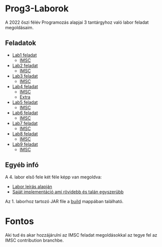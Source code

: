 
# Prog3-Laborok

A 2022 őszi félév Programozás alapjai 3 tantárgyhoz való labor feladat megoldásaim.

## Feladatok

- [Lab1 feladat](https://github.com/afkfish/Prog3-Laborok/blob/main/Lab1/java_1_bev_feladatok.pdf)
	- [IMSC](https://github.com/afkfish/Prog3-Laborok/blob/main/Lab1/java_1_imsc.pdf)  
- [Lab2 feladat](https://github.com/afkfish/Prog3-Laborok/blob/main/Lab2/java_2_orokles_tasks_0.pdf)
	- [IMSC](https://github.com/afkfish/Prog3-Laborok/blob/main/java_2_imsc.pdf)  
- [Lab3 feladat](https://github.com/afkfish/Prog3-Laborok/blob/main/Lab3/java_3_io_tasks_2.pdf)
	- [IMSC](https://github.com/afkfish/Prog3-Laborok/blob/main/Lab3/java_3_imsc.pdf)  
- [Lab4 feladat](https://github.com/afkfish/Prog3-Laborok/blob/main/Lab4/java_4_util_tasks_1.pdf)
	- [IMSC](https://github.com/afkfish/Prog3-Laborok/blob/main/Lab4/java_4_imsc_0.pdf)
	- [Extra](https://github.com/afkfish/Prog3-Laborok/blob/main/Lab4/java_4_util_extra.pdf)  
- [Lab5 feladat](https://github.com/afkfish/Prog3-Laborok/blob/main/Lab5/java_5_szalak_tasks.pdf)
	- [IMSC](https://github.com/afkfish/Prog3-Laborok/blob/main/Lab5/java_5_imsc.pdf)  
- [Lab6 feladat](https://github.com/afkfish/Prog3-Laborok/blob/main/Lab6/java_b_lambda_tasks.pdf)
	- [IMSC](https://github.com/afkfish/Prog3-Laborok/blob/main/Lab6/java_b_imsc_tasks.pdf)
- [Lab7 feladat](https://github.com/afkfish/Prog3-Laborok/blob/main/Lab7/java_7_swing_manual_tasks_0.pdf)
	- [IMSC](https://github.com/afkfish/Prog3-Laborok/blob/main/Lab7/java_7_imsc_low_level_graphics_tasks_0.pdf)
- [Lab8 feladat](https://github.com/afkfish/Prog3-Laborok/blob/main/Lab8/java_8_swing_mvc_tasks.pdf)
	- [IMSC](https://github.com/afkfish/Prog3-Laborok/blob/main/Lab8/java_8_imsc.pdf)
- [Lab9 feladat](https://github.com/afkfish/Prog3-Laborok/blob/main/Lab9/java_9_junit_tasks.pdf)
	- [IMSC](https://github.com/afkfish/Prog3-Laborok/blob/main/Lab9/java_9_imsc_0.pdf)


## Egyéb infó

A 4. labor első fele két féle képp van megoldva:
* [Labor leírás alapján](https://github.com/afkfish/Prog3-Laborok/tree/main/Lab4/JavaUtil/leiras_szerinti_megoldas)
* [Saját implementáció ami rövidebb és talán egyszerübb](https://github.com/afkfish/Prog3-Laborok/tree/main/Lab4/JavaUtil/egyszerubb_megoldas)

Az 1. laborhoz tartozó JAR file a [build](https://github.com/afkfish/Prog3-Laborok/tree/main/out/artifacts) mappában található.

# Fontos
Aki tud és akar hozzájárulni az IMSC feladat megoldásokkal az tegye fel az IMSC contribution branchbe.
